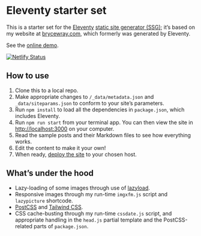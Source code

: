 # Eleventy starter set

This is a starter set for the [Eleventy](https://11ty.dev) [static site generator (SSG)](https://staticgen.com); it’s based on my website at [brycewray.com](https://brycewray.com), which formerly was generated by Eleventy.

See the [online demo](https://eleventy-solo-starter.netlify.app/).

[![Netlify Status](https://api.netlify.com/api/v1/badges/830a2888-915d-4018-a21a-4d213dad79da/deploy-status)](https://app.netlify.com/sites/eleventy-solo-starter/deploys)

## How to use

1. Clone this to a local repo.
2. Make appropriate changes to `/_data/metadata.json` and `_data/siteparams.json` to conform to your site’s parameters.
3. Run `npm install` to load all the dependencies in `package.json`, which includes Eleventy.
4. Run `npm run start` from your terminal app. You can then view the site in [http://localhost:3000](http://localhost:3000) on your computer.
5. Read the sample posts and their Markdown files to see how everything works.
6. Edit the content to make it your own!
7. When ready, [deploy the site](https://www.11ty.dev/docs/tutorials/#put-it-on-the-web) to your chosen host.

## What’s under the hood

- Lazy-loading of some images through use of [lazyload](https://github.com/verlok/vanilla-lazyload).
- Responsive images through my run-time `imgxfm.js` script and `lazypicture` shortcode.
- [PostCSS](https://postcss.org) and [Tailwind CSS](https://tailwindcss.com).
- CSS cache-busting through my run-time `cssdate.js` script, and appropriate handling in the `head.js` partial template and the PostCSS-related parts of `package.json`.